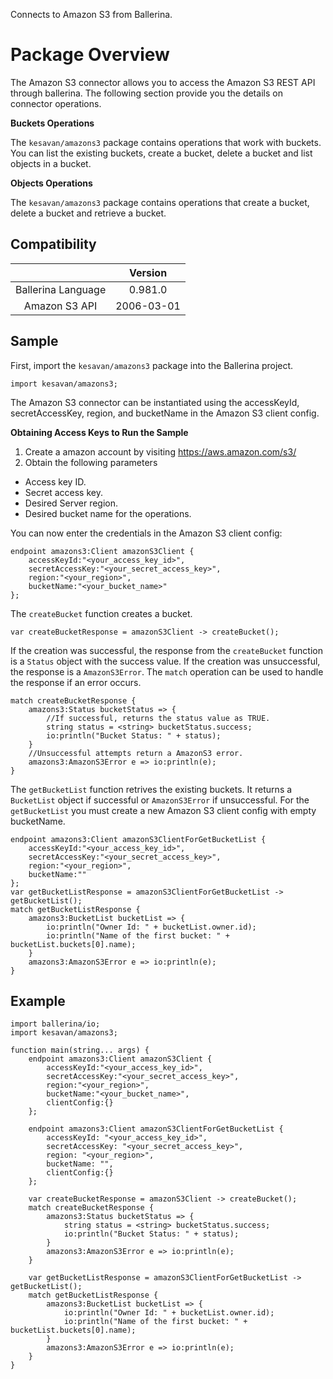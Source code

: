 Connects to Amazon S3 from Ballerina. 

# Package Overview

The Amazon S3 connector allows you to access the Amazon S3 REST API through ballerina. The following section provide you the details on connector operations.


**Buckets Operations**

The `kesavan/amazons3` package contains operations that work with buckets. You can list the existing buckets, create a bucket, 
delete a bucket and list objects in a bucket.

**Objects Operations**

The `kesavan/amazons3` package contains operations that create a bucket, delete a bucket and retrieve a bucket. 



## Compatibility
|                    |    Version     |  
|:------------------:|:--------------:|
| Ballerina Language |   0.981.0      |
| Amazon S3 API        |   2006-03-01     |


## Sample

First, import the `kesavan/amazons3` package into the Ballerina project.

```ballerina
import kesavan/amazons3;
```
    
The Amazon S3 connector can be instantiated using the accessKeyId, secretAccessKey, region, 
and bucketName in the Amazon S3 client config.

**Obtaining Access Keys to Run the Sample**

 1. Create a amazon account by visiting <https://aws.amazon.com/s3/>
 2. Obtain the following parameters
   * Access key ID.
   * Secret access key.
   * Desired Server region.
   * Desired bucket name for the operations.


You can now enter the credentials in the Amazon S3 client config:
```ballerina
endpoint amazons3:Client amazonS3Client {
    accessKeyId:"<your_access_key_id>",
    secretAccessKey:"<your_secret_access_key>",
    region:"<your_region>",
    bucketName:"<your_bucket_name>"
};
```

The `createBucket` function creates a bucket.

   `var createBucketResponse = amazonS3Client -> createBucket();`
   
If the creation was successful, the response from the `createBucket` function is a `Status` object with the success value. If the creation was unsuccessful, the response is a `AmazonS3Error`. The `match` operation can be used to handle the response if an error occurs.

```ballerina
match createBucketResponse {
    amazons3:Status bucketStatus => {
        //If successful, returns the status value as TRUE.
        string status = <string> bucketStatus.success;
        io:println("Bucket Status: " + status);
    }
    //Unsuccessful attempts return a AmazonS3 error.
    amazons3:AmazonS3Error e => io:println(e);
}
```

The `getBucketList` function retrives the existing buckets. It returns a `BucketList` object if successful or `AmazonS3Error` if unsuccessful.
For the `getBucketList` you must create a new Amazon S3 client config with empty bucketName.

```ballerina
endpoint amazons3:Client amazonS3ClientForGetBucketList {
    accessKeyId:"<your_access_key_id>",
    secretAccessKey:"<your_secret_access_key>",
    region:"<your_region>",
    bucketName:""
};
var getBucketListResponse = amazonS3ClientForGetBucketList -> getBucketList();
match getBucketListResponse {
    amazons3:BucketList bucketList => {
        io:println("Owner Id: " + bucketList.owner.id);
        io:println("Name of the first bucket: " + bucketList.buckets[0].name);
    }
    amazons3:AmazonS3Error e => io:println(e);
}
```
## Example
```ballerina
import ballerina/io;
import kesavan/amazons3;

function main(string... args) {
    endpoint amazons3:Client amazonS3Client {
        accessKeyId:"<your_access_key_id>",
        secretAccessKey:"<your_secret_access_key>",
        region:"<your_region>",
        bucketName:"<your_bucket_name>",
        clientConfig:{}
    };
    
    endpoint amazons3:Client amazonS3ClientForGetBucketList {
        accessKeyId: "<your_access_key_id>",
        secretAccessKey: "<your_secret_access_key>",
        region: "<your_region>",
        bucketName: "",
        clientConfig:{}
    };

    var createBucketResponse = amazonS3Client -> createBucket();
    match createBucketResponse {
        amazons3:Status bucketStatus => {
            string status = <string> bucketStatus.success;
            io:println("Bucket Status: " + status);
        }
        amazons3:AmazonS3Error e => io:println(e);
    }
    
    var getBucketListResponse = amazonS3ClientForGetBucketList -> getBucketList();
    match getBucketListResponse {
        amazons3:BucketList bucketList => {
            io:println("Owner Id: " + bucketList.owner.id);
            io:println("Name of the first bucket: " + bucketList.buckets[0].name);
        }
        amazons3:AmazonS3Error e => io:println(e);
    }
}
```
